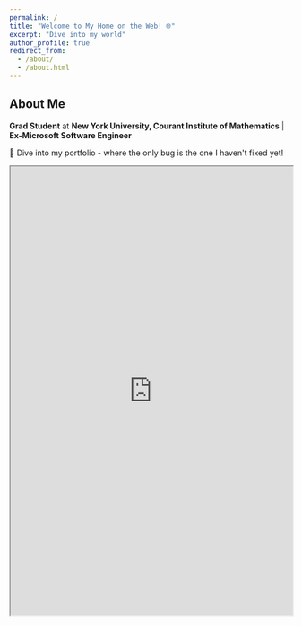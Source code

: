 ```yaml
---
permalink: /
title: "Welcome to My Home on the Web! 🌐"
excerpt: "Dive into my world"
author_profile: true
redirect_from: 
  - /about/
  - /about.html
---
```


## About Me

**Grad Student** at **New York University, Courant Institute of Mathematics** | **Ex-Microsoft Software Engineer**

🚀 Dive into my portfolio - where the only bug is the one I haven't fixed yet!

<iframe src="https://pranavgrandhi.github.io/files/PranavGrandhi_Resume.pdf" width="100%" height="800px"></iframe>

